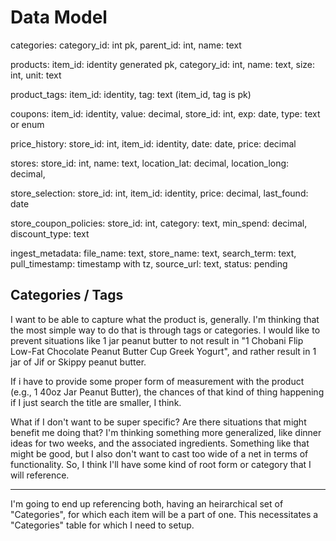 # Data Model

categories:
  category_id: int pk,
  parent_id: int,
  name: text

products:
  item_id: identity generated pk,
  category_id: int,
  name: text,
  size: int,
  unit: text

product_tags:
  item_id: identity,
  tag: text
  (item_id, tag is pk) 

coupons:
  item_id: identity,
  value: decimal,
  store_id: int,
  exp: date,
  type: text or enum

price_history:
  store_id: int,
  item_id: identity,
  date: date,
  price: decimal

stores:
  store_id: int,
  name: text,
  location_lat: decimal,
  location_long: decimal,

store_selection:
  store_id: int,
  item_id: identity, 
  price: decimal,
  last_found: date

store_coupon_policies:
  store_id: int,
  category: text,
  min_spend: decimal,
  discount_type: text 

<!-- Here is a potential table that I'm thinking about to store metadata from raw files -->
ingest_metadata:
  file_name: text,
  store_name: text,
  search_term: text,
  pull_timestamp: timestamp with tz,
  source_url: text,
  status: pending

## Categories / Tags

I want to be able to capture what the product is, generally. I'm thinking that the most simple way to do that is through tags or categories. I would like to prevent situations like 1 jar peanut butter to not result in "1 Chobani Flip Low-Fat Chocolate Peanut Butter Cup Greek Yogurt", and rather result in 1 jar of Jif or Skippy peanut butter.

If i have to provide some proper form of measurement with the product (e.g., 1 40oz Jar Peanut Butter), the chances of that kind of thing happening if I just search the title are smaller, I think. 

What if I don't want to be super specific? Are there situations that might benefit me doing that? I'm thinking something more generalized, like dinner ideas for two weeks, and the associated ingredients. Something like that might be good, but I also don't want to cast too wide of a net in terms of functionality. So, I think I'll have some kind of root form or category that I will reference.

---

I'm going to end up referencing both, having an heirarchical set of "Categories", for which each item will be a part of one. This necessitates a "Categories" table for which I need to setup.

